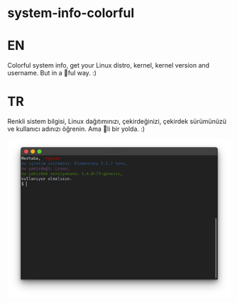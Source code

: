 # system-info-colorful

# EN
Colorful system info, get your Linux distro, kernel, kernel version and username. But in a 🌈ful way. :)

# TR
Renkli sistem bilgisi, Linux dağıtımınızı, çekirdeğinizi, çekirdek sürümünüzü ve kullanıcı adınızı öğrenin. Ama 🌈li bir yolda. :)

![](image1.png)
